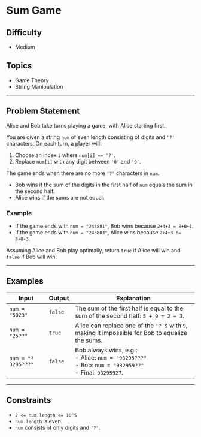 # Sum Game

## Difficulty
- Medium

## Topics
- Game Theory
- String Manipulation

---

## Problem Statement
Alice and Bob take turns playing a game, with Alice starting first.

You are given a string `num` of even length consisting of digits and `'?'` characters. On each turn, a player will:

1. Choose an index `i` where `num[i] == '?'`.
2. Replace `num[i]` with any digit between `'0'` and `'9'`.

The game ends when there are no more `'?'` characters in `num`.

- Bob wins if the sum of the digits in the first half of `num` equals the sum in the second half.
- Alice wins if the sums are not equal.

### Example
- If the game ends with `num = "243801"`, Bob wins because `2+4+3 = 8+0+1`.
- If the game ends with `num = "243803"`, Alice wins because `2+4+3 != 8+0+3`.

Assuming Alice and Bob play optimally, return `true` if Alice will win and `false` if Bob will win.

---

## Examples

| **Input**             | **Output** | **Explanation**                                                                                                     |
|------------------------|------------|---------------------------------------------------------------------------------------------------------------------|
| `num = "5023"`        | `false`    | The sum of the first half is equal to the sum of the second half: `5 + 0 = 2 + 3`.                                   |
| `num = "25??"`        | `true`     | Alice can replace one of the `'?'`s with `9`, making it impossible for Bob to equalize the sums.                    |
| `num = "?3295???"`    | `false`    | Bob always wins, e.g.:<br>- Alice: `num = "93295???"`<br>- Bob: `num = "932959??"`<br>- Final: `93295927`.           |

---

## Constraints
- `2 <= num.length <= 10^5`
- `num.length` is even.
- `num` consists of only digits and `'?'`.
